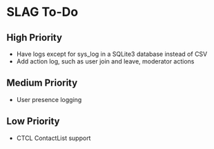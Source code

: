 # SLAG To-Do

## High Priority

- Have logs except for sys_log in a SQLite3 database instead of CSV
- Add action log, such as user join and leave, moderator actions

## Medium Priority

- User presence logging

## Low Priority

- CTCL ContactList support